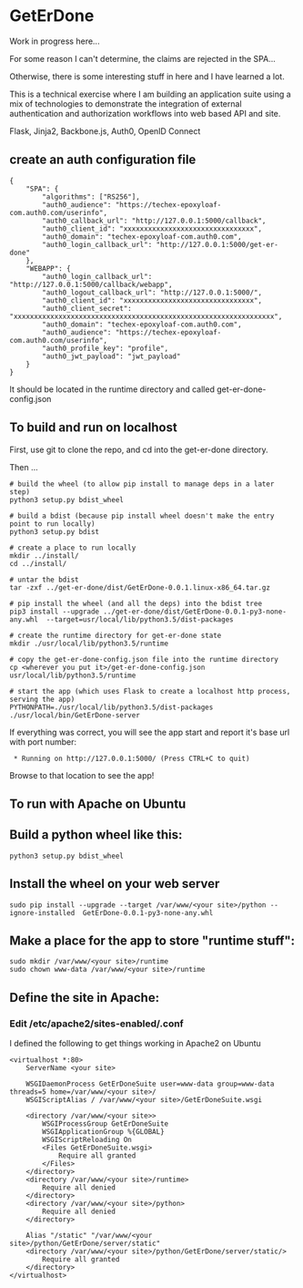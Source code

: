 # GetErDone

Work in progress here...

For some reason I can't determine, the claims are rejected in the SPA...

Otherwise, there is some interesting stuff in here and I have learned a lot.

This is a technical exercise where I am building an application suite using a
mix of technologies to demonstrate the integration of external authentication
and authorization workflows into web based API and site.

Flask, Jinja2, Backbone.js, Auth0, OpenID Connect


## create an auth configuration file

```
{ 
    "SPA": { 
        "algorithms": ["RS256"],
        "auth0_audience": "https://techex-epoxyloaf-com.auth0.com/userinfo",
        "auth0_callback_url": "http://127.0.0.1:5000/callback",
        "auth0_client_id": "xxxxxxxxxxxxxxxxxxxxxxxxxxxxxxxx",
        "auth0_domain": "techex-epoxyloaf-com.auth0.com",
        "auth0_login_callback_url": "http://127.0.0.1:5000/get-er-done"
    },
    "WEBAPP": {
        "auth0_login_callback_url": "http://127.0.0.1:5000/callback/webapp",
        "auth0_logout_callback_url": "http://127.0.0.1:5000/",
        "auth0_client_id": "xxxxxxxxxxxxxxxxxxxxxxxxxxxxxxxx",
        "auth0_client_secret": "xxxxxxxxxxxxxxxxxxxxxxxxxxxxxxxxxxxxxxxxxxxxxxxxxxxxxxxxxxxxxxxx",
        "auth0_domain": "techex-epoxyloaf-com.auth0.com",
        "auth0_audience": "https://techex-epoxyloaf-com.auth0.com/userinfo",
        "auth0_profile_key": "profile",
        "auth0_jwt_payload": "jwt_payload"
    }
}
```

It should be located in the runtime directory and called get-er-done-config.json


## To build and run on localhost

First, use git to clone the repo, and cd into the get-er-done directory.

Then ...

```
# build the wheel (to allow pip install to manage deps in a later step)
python3 setup.py bdist_wheel

# build a bdist (because pip install wheel doesn't make the entry point to run locally)
python3 setup.py bdist

# create a place to run locally
mkdir ../install/
cd ../install/

# untar the bdist
tar -zxf ../get-er-done/dist/GetErDone-0.0.1.linux-x86_64.tar.gz

# pip install the wheel (and all the deps) into the bdist tree
pip3 install --upgrade ../get-er-done/dist/GetErDone-0.0.1-py3-none-any.whl  --target=usr/local/lib/python3.5/dist-packages

# create the runtime directory for get-er-done state
mkdir ./usr/local/lib/python3.5/runtime

# copy the get-er-done-config.json file into the runtime directory
cp <wherever you put it>/get-er-done-config.json usr/local/lib/python3.5/runtime

# start the app (which uses Flask to create a localhost http process, serving the app)
PYTHONPATH=./usr/local/lib/python3.5/dist-packages ./usr/local/bin/GetErDone-server

```
If everything was correct, you will see the app start and report it's base url with port number:
```
 * Running on http://127.0.0.1:5000/ (Press CTRL+C to quit)
```
Browse to that location to see the app!



## **To run with Apache on Ubuntu**

## Build a python wheel like this:

```
python3 setup.py bdist_wheel
```


## Install the wheel on your web server

```
sudo pip install --upgrade --target /var/www/<your site>/python --ignore-installed  GetErDone-0.0.1-py3-none-any.whl
```


## Make a place for the app to store "runtime stuff":
```
sudo mkdir /var/www/<your site>/runtime
sudo chown www-data /var/www/<your site>/runtime
```


## Define the site in Apache:

### Edit /etc/apache2/sites-enabled/<your site>.conf 

I defined the following to get things working in Apache2 on Ubuntu

```
<virtualhost *:80>
    ServerName <your site>

    WSGIDaemonProcess GetErDoneSuite user=www-data group=www-data threads=5 home=/var/www/<your site>/
    WSGIScriptAlias / /var/www/<your site>/GetErDoneSuite.wsgi

    <directory /var/www/<your site>>
        WSGIProcessGroup GetErDoneSuite
        WSGIApplicationGroup %{GLOBAL}
        WSGIScriptReloading On
        <Files GetErDoneSuite.wsgi>
            Require all granted
        </Files>
    </directory>
    <directory /var/www/<your site>/runtime>
        Require all denied
    </directory>
    <directory /var/www/<your site>/python>
        Require all denied
    </directory>

    Alias "/static" "/var/www/<your site>/python/GetErDone/server/static"
    <directory /var/www/<your site>/python/GetErDone/server/static/>
        Require all granted
    </directory>
</virtualhost>
```
